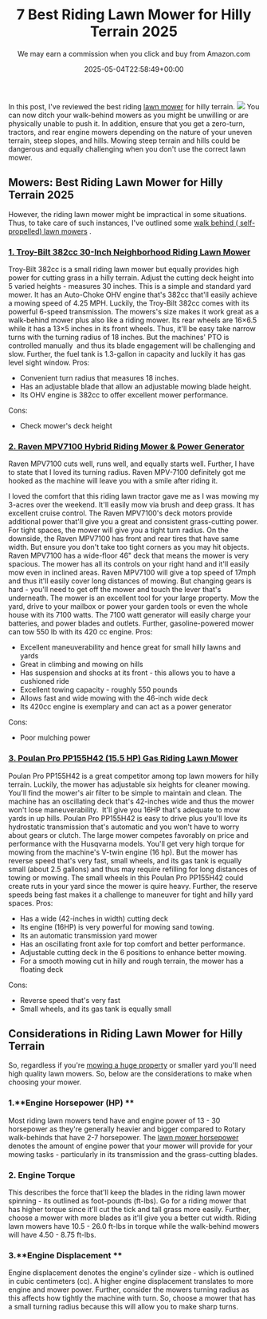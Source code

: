 ﻿---
author: We may earn a commission when you click and buy from Amazon.com
layout: post
title: 7 Best Riding Lawn Mower for Hilly Terrain 2025
date: '2025-05-04T22:58:49+00:00'
categories:
- Mowers
tags: []
slug: /best-riding-lawn-mower-for-hilly-terrain/
lastmod: 2025-05-07T12:21:25+03:00
---

In this post, I've reviewed the best riding
[lawn mower](https://en.wikipedia.org/wiki/Lawn_mower)
for hilly terrain.
![](/assets/img/12/Pest-Control.jpg)
You can now ditch your walk-behind mowers as you might be unwilling or are physically unable to push it.
In addition, ensure that you get a zero-turn, tractors, and rear engine mowers depending on the nature of your uneven terrain, steep slopes, and hills.
Mowing steep terrain and hills could be dangerous and equally challenging when you don't use the correct lawn mower.
## Mowers: Best Riding Lawn Mower for Hilly Terrain 2025
However, the riding lawn mower might be impractical in some situations. Thus, to take care of such instances, I've outlined some
[walk behind ( self-propelled) lawn mowers](https://pestpolicy.com/best-self-propelled-lawn-mowers-under-300/)
.
### [1. Troy-Bilt 382cc 30-Inch Neighborhood Riding Lawn Mower](https://www.amazon.com/dp/B01MUDUCNM/?tag=p-policy-20)
Troy-Bilt 382cc is a small riding lawn mower but equally provides high power for cutting grass in a hilly terrain. Adjust the cutting deck height into 5 varied heights - measures 30 inches.
This is a simple and standard yard mower.
It has an Auto-Choke OHV engine that's 382cc that'll easily achieve a mowing speed of 4.25 MPH. Luckily, the
Troy-Bilt 382cc comes with its powerful 6-speed transmission.
The mowers's size makes it work great as a walk-behind mower plus also like a riding mower. Its rear wheels are 16×6.5 while it has a 13×5 inches in its front wheels. Thus, it'll be easy take narrow turns with the turning radius of 18 inches.
But the machines' PTO is controlled manually  and thus its blade engagement will be challenging and slow. Further, the fuel tank is 1.3-gallon in capacity and luckily it has gas level sight window.
Pros:
- Convenient turn radius that measures 18 inches.
- Has an adjustable blade that allow an adjustable mowing blade height.
- Its OHV engine is 382cc to offer excellent mower performance.

Cons:
- Check mower's deck height

### [2. Raven MPV7100 Hybrid Riding Mower & Power Generator](https://www.amazon.com/dp/B01MUDUCNM/?tag=p-policy-20)
Raven MPV7100 cuts well, runs well, and equally starts well. Further, I have to state that I loved its turning radius. Raven MPV-7100 definitely got me hooked as the machine will leave you with a smile after riding it.

I loved the comfort that this riding lawn tractor gave me as I was mowing my 3-acres over the weekend. It'll easily mow via brush and deep grass. It has excellent cruise control.
The
Raven MPV7100's deck motors provide additional power that'll give you a great and consistent grass-cutting power. For tight spaces, the mower will give you a tight turn radius.
On the downside, the
Raven MPV7100 has front and rear tires that have same width. But ensure you don't take too tight corners as you may hit objects.
Raven MPV7100 has a
wide-floor
46"
deck that means the mower is very spacious. The mower has all its controls on your right hand and it'll easily mow even in inclined areas.
Raven MPV7100 will give a top speed of 17mph and thus it'll easily cover long distances of mowing. But changing gears is hard - you'll need to get off the mower and touch the lever that's underneath.
The mower is an excellent tool for your large property. Mow the yard, drive to your mailbox or power your garden tools or even the whole house with its 7100 watts.
The
7100 watt generator will easily charge your batteries, and power blades and outlets.
Further,
gasoline-powered mower can tow 550 lb with its 420 cc engine.
Pros:
- Excellent maneuverability and hence great for small hilly lawns and yards
- Great in climbing and mowing on hills
- Has suspension and shocks at its front - this allows you to have a cushioned ride
- Excellent towing capacity - roughly 550 pounds
- Allows fast and wide mowing with the 46-inch wide deck
- Its 420cc engine is exemplary and can act as a power generator

Cons:
- Poor mulching power

### [3. Poulan Pro PP155H42 (15.5 HP) Gas Riding Lawn Mower](https://www.amazon.com/dp/B019F8TWB0/?tag=p-policy-20)
Poulan Pro PP155H42 is a great competitor among top lawn mowers for hilly terrain. Luckily, the mower has adjustable six heights for cleaner mowing. You'll find the mower's air filter to be simple to maintain and clean.
The machine has an oscillating deck that's 42-inches wide and thus the mower won't lose maneuverability.  It'll give you 16HP that's adequate to mow yards in up hills.
Poulan Pro PP155H42 is easy to drive plus you'll love its hydrostatic transmission that's automatic and you won't have to worry about gears or clutch.
The large mower competes favorably on price and performance with the Husqvarna models. You'll get very high torque for mowing from the machine's V-twin engine (16 hp).
But the mower has reverse speed that's very fast, small wheels, and its gas tank is equally small (about 2.5 gallons) and thus may require refilling for long distances of towing or mowing.
The small wheels in this
Poulan Pro PP155H42 could create ruts in your yard since the mower is quire heavy. Further, the reserve speeds being fast makes it a challenge to maneuver for tight and hilly yard spaces.
Pros:
- Has a wide (42-inches in width) cutting deck
- Its engine (16HP) is very powerful for mowing sand towing.
- Its an automatic transmission yard mower
- Has an oscillating front axle for top comfort and better performance.
- Adjustable cutting deck in the 6 positions to enhance better mowing.
- For a smooth mowing cut in hilly and rough terrain, the mower has a floating deck

Cons:
- Reverse speed that's very fast
- Small wheels, and its gas tank is equally small

## Considerations in Riding Lawn Mower for Hilly Terrain
So, regardless if you're
[mowing a huge property](https://pestpolicy.com/best-lawn-mower-for-large-yard/)
or smaller yard you'll need high quality lawn mowers. So, below are the considerations to make when choosing your mower.

### 1.**Engine Horsepower (HP) **
Most riding lawn mowers tend have and engine power of 13 - 30 horsepower as they're generally heavier and bigger compared to Rotary walk-behinds that have 2-7 horsepower.
The
[lawn mower horsepower](https://www.hunker.com/13405208/how-to-get-more-hp-out-of-a-lawn-mower-engine)
denotes the amount of engine power that your mower will provide for your mowing tasks - particularly in its transmission and the grass-cutting blades.
### 2. Engine Torque
This describes the force that'll keep the blades in the riding lawn mower spinning - its outlined as foot-pounds (ft-lbs). Go for a riding mower that has higher torque since it'll cut the tick and tall grass more easily.
Further, choose a mower with more blades as it'll give you a better cut width. Riding lawn mowers have 10.5 - 26.0 ft-lbs in torque while the walk-behind mowers will have 4.50 - 8.75 ft-lbs.
### 3.**Engine Displacement **
Engine displacement denotes the engine's cylinder size - which is outlined in cubic centimeters (cc). A higher engine displacement translates to more engine and mower power.
Further, consider the mowers turning radius as this affects how tightly the machine with turn. So, choose a mower that has a small turning radius because this will allow you to make sharp turns.